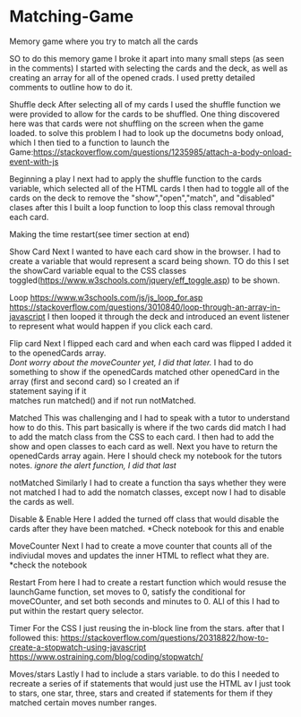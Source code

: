 # Matching-Game
Memory game where you try to match all the cards

SO to do this memory game I broke it apart into many small steps (as seen in the comments)
I started with selecting the cards and the deck, as well as creating an array for all of the opened crads. I used pretty detailed comments to outline how to do it.

Shuffle deck
After selecting all of my cards I used the shuffle function we were provided to allow for the cards to be shuffled. 
One thing discovered here was that cards were not shuffling on the screen when the game loaded. 
to solve this problem I had to look up the documetns body onload, which I then tied to a function to launch the Game:https://stackoverflow.com/questions/1235985/attach-a-body-onload-event-with-js

  Beginning a play
  I next had to apply the shuffle function to the cards variable, which selected all of the HTML cards 
  I then had to toggle all of the cards on the deck to remove the "show","open","match", and "disabled" clases
  after this I built a loop function to loop this class removal through each card.
  
  Making the time restart(see timer section at end)
  
Show Card
Next I wanted to have each card show in the browser. I had to create a variable that would represent a scard being shown.
TO do this I set the showCard variable equal to the CSS classes toggled(https://www.w3schools.com/jquery/eff_toggle.asp) to be shown. 
  
Loop   https://www.w3schools.com/js/js_loop_for.asp     https://stackoverflow.com/questions/3010840/loop-through-an-array-in-javascript
I then looped it through the deck and introduced an event listener to represent what would happen if you click each card. 

Flip card
Next I flipped each card and when each card was flipped I added it to the openedCards array.  
  *Dont worry about the moveCounter yet, I did that later.*
  I had to do something to show if the openedCards matched other openedCard in the array (first and second card) so I created an if   
  statement saying if it       
  matches run matched() and if not run notMatched.
 
Matched
This was challenging and I had to speak with a tutor to understand how to do this. This part basically is where if the two cards did match I had to add the match class from the CSS to each card. I then had to add the show and open classes to each card as well. Next you have to return the openedCards array again. Here I should check my notebook for the tutors notes. 
*ignore the alert function, I did that last*

notMatched
Similarly I had to create a function tha says whether they were not matched I had to add the nomatch classes, except now I had to disable the cards as well. 

Disable & Enable 
Here I added the turned off class that would disable the cards after they have been matched. 
*Check notebook for this and enable 

MoveCounter
Next I had to create a move counter that counts all of the indiviudal moves and updates the inner HTML to reflect what they are.
*check the notebook

Restart
From here I had to create a restart function which would resuse the launchGame function, set moves to 0, satisfy the conditional for moveCOunter, and set both seconds and minutes to 0. ALl of this I had to put within the restart query selector.

Timer
For the CSS I just reusing the in-block line from the stars. after that I followed this: https://stackoverflow.com/questions/20318822/how-to-create-a-stopwatch-using-javascript https://www.ostraining.com/blog/coding/stopwatch/

Moves/stars
Lastly I had to include a stars variable. to do this I needed to recreate a series of if statements that would just use the HTML av
I just took to stars, one star, three, stars and created if statements for them if they matched certain moves number ranges.
